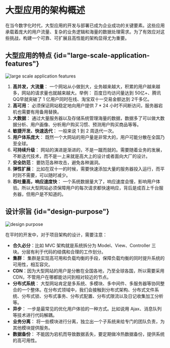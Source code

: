 # 大型应用的架构概述

在当今数字化时代，大型应用的开发与部署已成为企业成功的关键要素。这些应用承载着庞大的用户流量、复杂的业务逻辑和海量的数据处理需求。为了有效应对这些挑战，构建一个可靠、可扩展且高性能的架构显得尤为重要。

## 大型应用的特点 {id="large-scale-application-features"}

<img src="http://file-linker.oss-cn-hangzhou.aliyuncs.com/Uns94SESSwuKkI7E2J9o.png" alt="large scale application features"/>

1. **高并发，大流量**： 一个网站从小做到大，业务越来越大，积累的用户越来越多，网站的请求量也就越来越大。举例： 百度日均访问量达到 50亿+、腾讯QQ早就突破了 1 亿用户同时在线、淘宝双十一交易金额达到 2千多亿。
2. **高可用**： 必须保证网站稳定地向用户提供 7 * 24 小时不间断访问，服务器宕机也需要有用备用替换。
3. **大数据**： 通过大量服务器以及存储系统管理海量的数据，数据多了可以做大数据分析、用户画像、分析用户购买习惯、预测用户购买商品等等。
4. **敏捷开发、快速迭代**： 一般来说 1 到 2 周迭代一次。
5. **用户体系庞大**： 既然一个大网站的用户量是非常大的，用户可能分散在全国乃至全球。
6. **可持续升级**： 网站的演进是渐进的，不是一蹴而就的。需要随着业务的发展，不断迭代技术，而不是一上来就是高大上的设计或者面向大厂的设计。
7. **安全防范**： 要防范各种攻击，避免各种漏洞。
8. **弹性扩展**： 比如在双十一的时候，需要快速添加大量的服务器投入运行，而平时则不需要，可以随时减少。
9. **吞吐量高，响应速度快**： 一个系统数据量大了，响应速度会慢，影响用户体验。所以大型网站必须保障用户的每次请求都快速响应，背后是成百上千台服务器，但用户是不知道的。

## 设计宗旨 {id="design-purpose"}

<img src="http://file-linker.oss-cn-hangzhou.aliyuncs.com/mMBZKyMxMFdwezYe8lMk.png" alt="design purpose"/>

在平时的开发中，对于项目架构的设计，需要注意：

* **合久必分**：比如 MVC 架构就是系统拆分为 Model、View、Controller 三块。分层有利于代码的结偶和合理的工作划分。
* **集群**： 集群是实现高可用和负载均衡的手段，保障负载均衡的同时提升系统的可用性，相互容灾。
* **CDN**：因为大型网站的用户是分散在全国各地，乃至全球各国，所以需要采用 CDN，不管用户在哪都能访问到相对较近的节点。
* **分布式系统**： 大型网站肯定是多系统、多模块、多中间件、多服务器等协同整合的一个整体。在分布式领域中，我们会接触到分布式架构、分布式文件系统、分布式锁、分布式事务、分布式配置、分布式限流以及日记收集加工分析等。
* **异步**： 一步是最常见的优化用户体验的一种方式。比如说用 Ajax、消息队列等技术进行代码解耦。
* **业务分离**： 将一些模块进行分离，独立出一个子系统来给专门的团队负责，为其他模块提供服务。
* **数据备份**： 不能因为宕机而导致数据丢失，要定期做冷热数据备份，提供系统的高可用性。